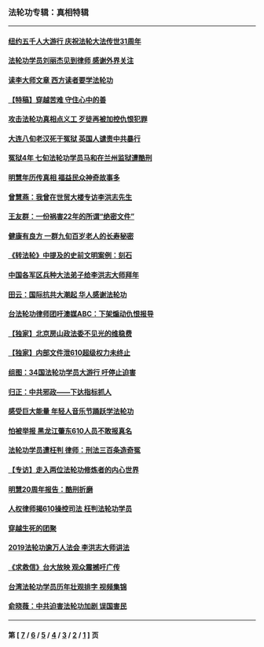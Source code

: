 ### 法轮功专辑：真相特辑
---
#### [纽约五千人大游行 庆祝法轮大法传世31周年](../../pages/nf4389/n13995110.md?09140430) 
#### [法轮功学员刘丽杰见到律师 感谢外界关注](../../pages/nf4389/n13927012.md?09140430) 
#### [读李大师文章 西方读者要学法轮功](../../pages/nf4389/n13925142.md?09140430) 
#### [【特稿】穿越苦难 守住心中的善](../../pages/nf4389/n13784979.md?09140430) 
#### [攻击法轮功真相点义工 歹徒再被加控仇恨犯罪](../../pages/nf4389/n13601019.md?09140430) 
#### [大连八旬老汉死于冤狱 英国人谴责中共暴行](../../pages/nf4389/n13480118.md?09140430) 
#### [冤狱4年 七旬法轮功学员马和在兰州监狱遭酷刑](../../pages/nf4389/n13304688.md?09140430) 
#### [明慧年历传真相 福益民众神奇故事多](../../pages/nf4389/n13294545.md?09140430) 
#### [曾慧燕：我曾在世贸大楼专访李洪志先生](../../pages/nf4389/n12898729.md?09140430) 
#### [王友群：一份祸害22年的所谓“绝密文件”](../../pages/nf4389/n12871750.md?09140430) 
#### [健康有良方 一群九旬百岁老人的长寿秘密](../../pages/nf4389/n12847475.md?09140430) 
#### [《转法轮》中提及的史前文明案例：刻石](../../pages/nf4389/n12758577.md?09140430) 
#### [中国各军区兵种大法弟子给李洪志大师拜年](../../pages/nf4389/n12750047.md?09140430) 
#### [田云：国际抗共大潮起 华人感谢法轮功](../../pages/nf4389/n12357708.md?09140430) 
#### [台法轮功律师团吁澳媒ABC：下架煽动仇恨报导](../../pages/nf4389/n12279917.md?09140430) 
#### [【独家】北京房山政法委不见光的维稳费](../../pages/nf4389/n12031979.md?09140430) 
#### [【独家】内部文件泄610超级权力未终止](../../pages/nf4389/n12023895.md?09140430) 
#### [组图：34国法轮功学员大游行 吁停止迫害](../../pages/nf4389/n11492658.md?09140430) 
#### [归正：中共邪政——下达指标抓人](../../pages/nf4389/n11474770.md?09140430) 
#### [感受巨大能量 年轻人音乐节踊跃学法轮功](../../pages/nf4389/n11441981.md?09140430) 
#### [怕被举报 黑龙江肇东610人员不敢报真名](../../pages/nf4389/n11436499.md?09140430) 
#### [法轮功学员遭枉判 律师：刑法三百条造奇冤](../../pages/nf4389/n11433943.md?09140430) 
#### [【专访】走入两位法轮功修炼者的内心世界](../../pages/nf4389/n11415623.md?09140430) 
#### [明慧20周年报告：酷刑折磨](../../pages/nf4389/n11387954.md?09140430) 
#### [人权律师揭610操控司法 枉判法轮功学员](../../pages/nf4389/n11313370.md?09140430) 
#### [穿越生死的团聚](../../pages/nf4389/n11258922.md?09140430) 
#### [2019法轮功逾万人法会 李洪志大师讲法](../../pages/nf4389/n11265303.md?09140430) 
#### [《求救信》台大放映 观众震撼吁广传](../../pages/nf4389/n10922251.md?09140430) 
#### [台湾法轮功学员历年壮观排字 视频集锦](../../pages/nf4389/n10878789.md?09140430) 
#### [俞晓薇：中共迫害法轮功加剧 误国害民](../../pages/nf4389/n10859260.md?09140430) 

---
#### 第 [ [7](./7.md?09140430) / [6](./6.md?09140430) / [5](./5.md?09140430) / [4](./4.md?09140430) / [3](./3.md?09140430) / [2](./2.md?09140430) / [1](./1.md?09140430) ] 页
